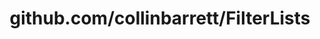 ---
layout: post
title: github.com/collinbarrett/FilterLists
categories: link
tags: [انگلیسی, برنامه‌نویسی]
---